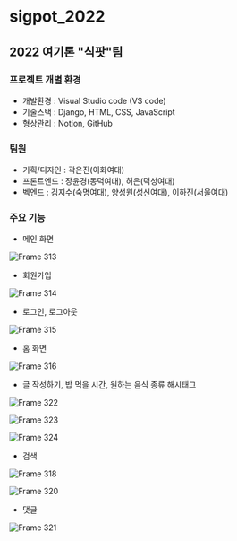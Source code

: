 # sigpot_2022
## 2022 여기톤 "식팟"팀

### 프로젝트 개별 환경
- 개발환경 : Visual Studio code (VS code)
- 기술스택 : Django, HTML, CSS, JavaScript
- 형상관리 : Notion, GitHub

### 팀원
- 기획/디자인 : 곽은진(이화여대)
- 프론트엔드 : 장윤경(동덕여대), 허은(덕성여대)
- 벡엔드 : 김지수(숙명여대), 양성원(성신여대), 이하진(서울여대)

### 주요 기능
- 메인 화면

![Frame 313](https://user-images.githubusercontent.com/86403488/182464225-7786bc9f-8b4d-47e8-8ea5-2b8cdfd21fd2.png)

- 회원가입

![Frame 314](https://user-images.githubusercontent.com/86403488/182464316-0cca2d31-d666-4b3a-8787-453ad0e2efe2.png)

- 로그인, 로그아웃

![Frame 315](https://user-images.githubusercontent.com/86403488/182464326-6f29e600-eca7-4b0b-96c9-3c1b7b86a2c6.png)


- 홈 화면

![Frame 316](https://user-images.githubusercontent.com/86403488/182464405-9d25bc91-b9cc-45e6-a1fd-a02fc8d73446.png)

- 글 작성하기, 밥 먹을 시간, 원하는 음식 종류 해시태그

![Frame 322](https://user-images.githubusercontent.com/86403488/182464637-bfcfaa60-ecac-480a-ba15-0be01a47307b.png)

![Frame 323](https://user-images.githubusercontent.com/86403488/182464650-392e984d-55ef-429f-a741-31379b230946.png)

![Frame 324](https://user-images.githubusercontent.com/86403488/182464694-77a4cae6-64e9-4d2b-9ff5-dd5a8e517c4f.png)

- 검색

![Frame 318](https://user-images.githubusercontent.com/86403488/182464460-cae86f27-7166-4fe7-b4da-e7687460ec12.png)

![Frame 320](https://user-images.githubusercontent.com/86403488/182464549-7451e174-fe4c-4b7d-a435-93ba3d6962f7.png)

- 댓글 

![Frame 321](https://user-images.githubusercontent.com/86403488/182464595-b6e8c691-4615-4aea-b4b5-306455f509a2.png)
